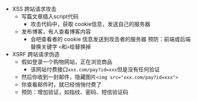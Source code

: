 - XSS 跨站请求攻击
  - 写篇文章插入script代码
    - 攻击代码中，获取 cookie信息，发送自己的服务器
  - 发布博客，有人查看博客内容
    - 会吧查看者的 cookie 信息发送到攻击者的服务器
  预防：前端或后端替换关键字 `<`和`>`给替换掉
- XSRF 跨站请求伪造
  - 假如登录一个购物网站，正在浏览商品
    - 该网站付费接口`xxx.com/pay?id=xxx`但是没有任何验证
  - 然后你收到一封邮件，隐藏图片`<img src="xxx.com/pay?id=xxx">`
  - 你查看邮件时，就已经悄悄付费了
  - 预防：增加验证，如指纹、密码、短信验证码